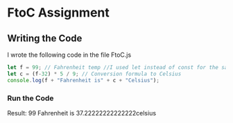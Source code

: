 # FtoC Assignment

## Writing the Code

I wrote the following code in the file FtoC.js

```javascript
let f = 99; // Fahrenheit temp //I used let instead of const for the sake of code flexibility.
let c = (f-32) * 5 / 9; // Conversion formula to Celsius
console.log(f + "Fahrenheit is" + c + "Celsius");
```
### Run the Code

Result: 99 Fahrenheit is 37.22222222222222celsius